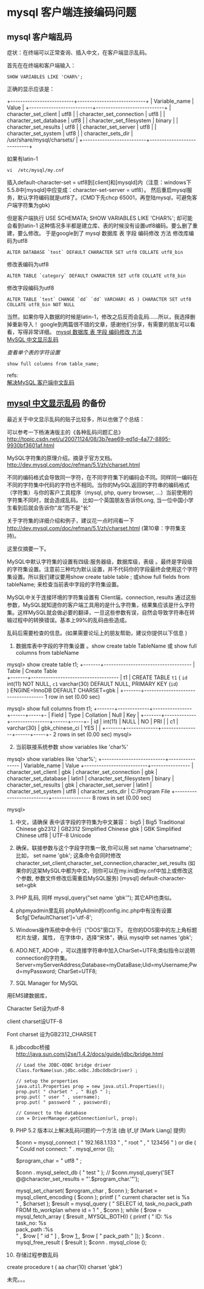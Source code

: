 # mysql 客户端连接编码问题

## mysql 客户端乱码

症状：在终端可以正常查询、插入中文，在客户端显示乱码。

首先在在终端和客户端输入：

	SHOW VARIABLES LIKE 'CHAR%';
正确的显示应该是：

+--------------------------+----------------------------+
| Variable_name            | Value                      |
+--------------------------+----------------------------+
| character_set_client     | utf8                       |
| character_set_connection | utf8                       |
| character_set_database   | utf8                       |
| character_set_filesystem | binary                     |
| character_set_results    | utf8                       |
| character_set_server     | utf8                       |
| character_set_system     | utf8                       |
| character_sets_dir       | /usr/share/mysql/charsets/ |
+--------------------------+----------------------------+


如果有latin-1

    vi  /etc/mysql/my.cnf
插入default-character-set   = utf8到[client]和[mysqld]内（注意：windows下5.5.8中[mysqld]中应变成：character-set-server = utf8）。
然后重启mysql服务，默认字符编码就是utf8了。(CMD下先chcp 65001，再登陆mysql，可避免客户端字符集为gbk)

但是客户端执行
USE SCHEMATA;
SHOW VARIABLES LIKE 'CHAR%';
却可能会看到latin-1
这种情况多半都是建立库、表的时候没有设置utf8编码。要么删了重建，要么修改。
于是google到了 mysql 数据库 表 字段 编码修改 方法
修改库编码为utf8

    ALTER DATABASE `test` DEFAULT CHARACTER SET utf8 COLLATE utf8_bin
修改表编码为utf8

    ALTER TABLE `category` DEFAULT CHARACTER SET utf8 COLLATE utf8_bin
修改字段编码为utf8

    ALTER TABLE `test` CHANGE `dd` `dd` VARCHAR( 45 ) CHARACTER SET utf8 COLLATE utf8_bin NOT NULL

当然，如果你导入数据的时候是latin-1，修改之后反而会乱码……所以，我选择删掉重新导入！
google到两篇很不错的文章，感谢他们分享，有需要的朋友可以看看，写得非常详细。
[mysql 数据库 表 字段 编码修改 方法][1]  
[MySQL 中文显示乱码][2]  


*查看单个表的字符设置*

    show full columns from table_name;





refs:  
[解决MySQL 客户端中文乱码  ](http://blog.163.com/wmkq_cq/blog/static/16958236420112611514437/)  


## [mysql 中文显示乱码][2]  的备份

最近关于中文显示乱码的贴子比较多，所以也做了个总结：

可以参考一下杨涛涛版主的《各种乱码问题汇总》
http://topic.csdn.net/u/20071124/08/3b7eae69-ed1d-4a77-8895-9930bf3601af.html

MySQL字符集的原理介绍。摘录于官方文档。http://dev.mysql.com/doc/refman/5.1/zh/charset.html

不同的编码格式会导致同一字符，在不同字符集下的编码会不同。同样同一编码在不同的字符集中代码的字符也不相同。当你的MySQL返回的字符串的编码格式（字符集）与你的客户工具程序（mysql, php, query browser, ...）当前使用的字符集不同时，就会造成乱码。 比如一个英国朋友告诉你Long, 当一位中国小学生看到后就会告诉你“龙”而不是“长”

关于字符集的详细介绍和例子，建议花一点时间看一下
http://dev.mysql.com/doc/refman/5.1/zh/charset.html  (第10章：字符集支持)。


这里仅摘要一下。

MySQL中默认字符集的设置有四级:服务器级，数据库级，表级 。最终是字段级 的字符集设置。注意前三种均为默认设置，并不代码你的字段最终会使用这个字符集设置。所以我们建议要用show create table table ; 或show full fields from tableName; 来检查当前表中字段的字符集设置。

MySQL中关于连接环境的字符集设置有  Client端，connection, results 通过这些参数，MySQL就知道你的客户端工具用的是什么字符集，结果集应该是什么字符集。这样MySQL就会做必要的翻译，一旦这些参数有误，自然会导致字符串在转输过程中的转换错误。基本上99%的乱码由些造成。

乱码后需要检查的信息。(如果需要论坛上的朋友帮助，建议你提供以下信息 )


1. 数据库表中字段的字符集设置 。show create table TableName 或 show full columns from tableName


mysql> show create table t1;
+-------+------------------------------------
| Table | Create Table                      
+-------+------------------------------------
| t1    | CREATE TABLE `t1` (
  `id` int(11) NOT NULL,
  `c1` varchar(30) DEFAULT NULL,
  PRIMARY KEY (`id`)   
) ENGINE=InnoDB DEFAULT CHARSET=gbk |
+-------+------------------------------------
1 row in set (0.00 sec)
                       
mysql> show full columns from t1;
+-------+-------------+----------------+------+-----+-
| Field | Type        | Collation      | Null | Key |
+-------+-------------+----------------+------+-----+-
| id    | int(11)     | NULL           | NO   | PRI |
| c1    | varchar(30) | gbk_chinese_ci | YES  |     |
+-------+-------------+----------------+------+-----+-
2 rows in set (0.00 sec)
mysql>

 

2. 当前联接系统参数  show variables like 'char%'


mysql> show variables like 'char%';
+--------------------------+----------------
| Variable_name            | Value
+--------------------------+----------------
| character_set_client     | gbk
| character_set_connection | gbk
| character_set_database   | latin1
| character_set_filesystem | binary
| character_set_results    | gbk
| character_set_server     | latin1
| character_set_system     | utf8
| character_sets_dir       | C:/Program File
+--------------------------+----------------
8 rows in set (0.00 sec)


  mysql>


1. 中文，请确保 表中该字段的字符集为中文兼容：
 big5     | Big5 Traditional Chinese
 gb2312   | GB2312 Simplified Chinese
 gbk      | GBK Simplified Chinese
 utf8     | UTF-8 Unicode

 

2. 确保，联接参数与这个字段字符集一致,你可以用 set name 'charsetname';
 比如， set name 'gbk';
 这条命令会同时修改 character_set_client,character_set_connection,character_set_results
 (如果你的这架MySQL中都为中文，则你可以在my.ini或my.cnf中加上或修改这个参数, 参数文件修改后需重启MySQL服务)
[mysql]
default-character-set=gbk

 

3. PHP 乱码, 同样 mysql_query("set name 'gbk'"); 其它API也类似。

 

4. phpmyadmin里乱码
phpMyAdmin的config.inc.php中有没有设置$cfg['DefaultCharset']='utf-8';

 

5. Windows操作系统中命令行（"DOS"窗口)下。
 在你的DOS窗中的左上角标题栏片左键，属性，
 在字体中，选择“宋体”，确认
 mysql中 set names 'gbk';

 

6. ADO.NET, ADO中 ，可以连接字符串中加入CharSet=UTF8;类似指令以说明connection的字符集。
 Server=myServerAddress;Database=myDataBase;Uid=myUsername;Pwd=myPassword; CharSet=UTF8;

 

7. SQL Manager for MySQL

用EMS建数据库，

 Character Set设为utf-8

 client charset设UTF-8

 Font charset 设为GB2312_CHARSET


8. jdbcodbc桥接 http://java.sun.com/j2se/1.4.2/docs/guide/jdbc/bridge.html

       // Load the JDBC-ODBC bridge driver
       Class.forName(sun.jdbc.odbc.JdbcOdbcDriver) ;

       // setup the properties
       java.util.Properties prop = new java.util.Properties();
       prop.put( " charSet " , " Big5 " );
       prop.put( " user " , username);
       prop.put( " password " , password);

       // Connect to the database
       con = DriverManager.getConnection(url, prop);

 

9.  PHP 5.2 版本以上解决乱码问题的一个方法 (由 ljf_ljf [Mark Liang] 提供)

    $conn = mysql_connect ( " 192.168.1.133 " , " root " , " 123456 " ) or
        die ( " Could not connect: " . mysql_error ());

    $program_char = " utf8 " ;

    $conn . mysql_select_db ( " test " );
    // $conn.mysql_query('SET @@character_set_results = "'.$program_char.'"');
   
    mysql_set_charset( $program_char , $conn );
    $charset = mysql_client_encoding ( $conn );
    printf ( " current character set is %s <br> " , $charset );
    $result = mysql_query ( " SELECT id, task_no,pack_path FROM tb_workplan where id = 1 " , $conn );
    while ( $row = mysql_fetch_array ( $result , MYSQL_BOTH)) {
        printf ( " ID: %s <br> task_no: %s  <br> pack_path :%s <BR> " , $row [ " id " ] , $row [ 1 ] , $row [ " pack_path " ]); 
    }
    $conn . mysql_free_result ( $result );
    $conn . mysql_close ();

 

9.  存储过程参数乱码

create procedure t ( aa char(10) charset 'gbk')

未完。。。


[1]: http://okone96.itpub.net/post/9033/403771 
[2]: http://blog.csdn.net/ACMAIN_CHM/article/details/4174186
